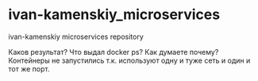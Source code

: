 # ivan-kamenskiy_microservices
ivan-kamenskiy microservices repository

Каков результат? Что выдал docker ps? Как думаете почему? 
Контейнеры не запустились т.к. используют одну и туже сеть и один и тот же порт.
